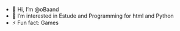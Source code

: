 - 👋 Hi, I’m @oBaand
- 👀 I’m interested in Estude and Programming for html and Python
- ⚡ Fun fact: Games
